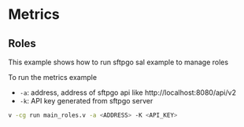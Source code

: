 # Metrics

## Roles

This example shows how to run sftpgo sal example to manage roles

To run the metrics example

- `-a`: address, address of sftpgo api like http://localhost:8080/api/v2
- `-k`: API key generated from sftpgo server

```sh
v -cg run main_roles.v -a <ADDRESS> -K <API_KEY>
```
